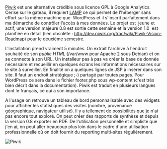 <!-- title: Piwik, une alternative à Google Analytics -->
<!-- category: Hébergement -->

[Piwik](http://piwik.org) est une alternative crédible sous licence GPL à
Google Analytics. <!-- more -->Cerise sur le gateau, il requiert [LAMP](https://fr.wikipedia.org/wiki/LAMP) ce qui permet de l'héberger sans effort sur la même
machine que  WordPress et il s'inscrit parfaitement dans ma démarche de
contrôler l'accès à mes données. Le projet est  jeune et actif, une version
majeure 0.8 est sortie cette semaine et la version 1.0  est planifiée en
détail (lien obsolète : http://dev.piwik.org/trac/wiki/Piwik-Vision-Roadmap) pour le deuxième
semestre.

L'installation prend vraiment 5 minutes. On extrait l'archive à l'endroit
souhaité de son *public HTML* (/var/www pour Apache 2 sous Debian) et on se
connecte à son URL. Un installeur pas à pas va créer la base de donnée
nécessaire et recueillir en quelques écrans les informations nécessaires sur
le site à surveiller. En finalité on a quelques lignes de JSP à insérer dans
son site. Il faut un endroit stratégique ;-) partagé par toutes pages. Pour
WordPress ce sera dans le fichier footer.php sous wp-content (c'est très bien
décrit dans la documentation). Piwik est traduit en plusieurs langues dont le
français, ce qui a son importance.

A l'usage on retrouve un tableau de bord personnalisable avec des widgets pour
afficher les statistiques des visites (nombre, provenance géographique,
navigateur utilisé). Il y a tellement de possibilités que je n'ai pas encore
tout exploré. On peut créer des rapports de synthèse et depuis la version 0.8
exporter en PDF. De l'utilisation personnelle et simpliste que j'en ai, on peut
aller beaucoup plus loin dans le cadre d'une utilisation professionnelle où on
doit fournir du reporting multi-sites régulièrement.

![Piwik](/images/02x/piwik.jpg#center)
